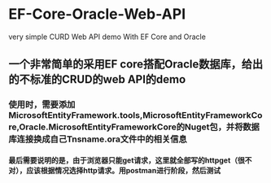 # EF-Core-Oracle-Web-API
very simple CURD Web API demo With EF Core and Oracle

## 一个非常简单的采用EF core搭配Oracle数据库，给出的不标准的CRUD的web API的demo

### 使用时，需要添加MicrosoftEntityFramework.tools,MicrosoftEntityFrameworkCore,Oracle.MicrosoftEntityFrameworkCore的Nuget包，并将数据库连接换成自己Tnsname.ora文件中的相关信息

#### 最后需要说明的是，由于浏览器只能get请求，这里就全部写的httpget（很不对），应该根据情况选择http请求。用postman进行阶段，然后测试
